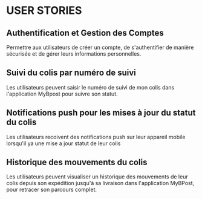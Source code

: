 # USER STORIES #

## Authentification et Gestion des Comptes ##

Permettre aux utilisateurs de créer un compte, de s'authentifier de manière sécurisée et de gérer leurs informations personnelles.

## Suivi du colis par numéro de suivi ##

Les utilisateurs peuvent saisir le numéro de suivi de mon colis dans l'application MyBpost pour suivre son statut.

## Notifications push pour les mises à jour du statut du colis ##
Les utilisateurs recoivent des notifications push sur  leur appareil mobile lorsqu'il ya une mise a jour statut de leur colis

## Historique des mouvements du colis ##

Les utilisateurs peuvent visualiser un historique des mouvements de leur colis depuis son expédition jusqu'à sa livraison dans l'application MyBPost, pour retracer son parcours complet.

